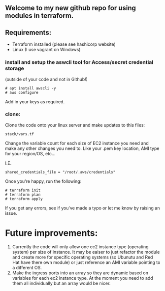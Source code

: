## Welcome to my new github repo for using modules in terraform.

## Requirements:

 * Terraform installed (please see hashicorp website)
 * Linux (I use vagrant on Windows)

### install and setup the aswcli tool for Access/secret credential storage
(outside of your code and not in Github!)

````
# apt install awscli -y
# aws configure
````
Add in your keys as required.

### clone:
Clone the code onto your linux server and make updates to this files:

````
stack/vars.tf
````

Change the variable count for each size of EC2 instance you need and make any other changes you need to.
Like your .pem key location, AMI type for your region/OS, etc...

I.E.
````
shared_credentials_file = "/root/.aws/credentials"
````
Once you're happy, run the following:

````
# terraform init
# terraform plan
# terraform apply
````

If you get any errors, see if you've made a typo or let me know by raising an issue.

# Future improvements:

1) Currently the code will only allow one ec2 instance type (operating system) per size of instance. It may be eaiser to just refactor the module and create more for specific operating systems (so Ubunutu and Red Hat have there own module) or just reference an AMI variable pointing to a different OS.
2) Make the ingress ports into an array so they are dynamic based on variables for each ec2 instance type. At the moment you need to add them all individually but an array would be nicer.

